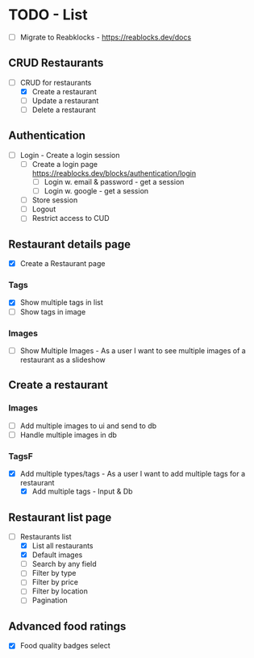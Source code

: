 # TODO - List

- [ ] Migrate to Reabklocks - <https://reablocks.dev/docs>

## CRUD Restaurants

- [ ] CRUD for restaurants
  - [x] Create a restaurant
  - [ ] Update a restaurant
  - [ ] Delete a restaurant

## Authentication

- [ ] Login - Create a login session
  - [ ] Create a login page
    <https://reablocks.dev/blocks/authentication/login>
    - [ ] Login w. email & password - get a session
    - [ ] Login w. google - get a session
  - [ ] Store session
  - [ ] Logout
  - [ ] Restrict access to CUD

## Restaurant details page

- [X] Create a Restaurant page

### Tags

- [X] Show multiple tags in list
- [ ] Show tags in image

### Images

- [ ] Show Multiple Images - As a user I want to see multiple images of a restaurant as a slideshow

## Create a restaurant

### Images

- [ ] Add multiple images to ui and send to db
- [ ] Handle multiple images in db

### TagsF

- [X] Add multiple types/tags - As a user I want to add multiple tags for a restaurant
  - [x] Add multiple tags - Input & Db

## Restaurant list page

- [ ] Restaurants list
  - [x] List all restaurants
  - [x] Default images
  - [ ] Search by any field
  - [ ] Filter by type
  - [ ] Filter by price
  - [ ] Filter by location
  - [ ] Pagination

## Advanced food ratings

- [x] Food quality badges select
